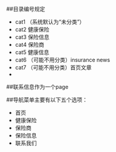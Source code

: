 ##目录编号规定
* cat1    （系统默认为“未分类”）
* cat2    健康保险
* cat3    保险信息
* cat4    保险商
* cat5    健康信息
* cat6   （可能不用分类）insurance news
* cat7   （可能不用分类）首页文章
* 
##联系信息作为一个page

##导航菜单主要有以下五个选项：
* 首页
* 健康保险
* 保险商
* 保险信息
* 联系我们
